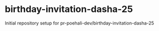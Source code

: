 # birthday-invitation-dasha-25

Initial repository setup for pr-poehali-dev/birthday-invitation-dasha-25
